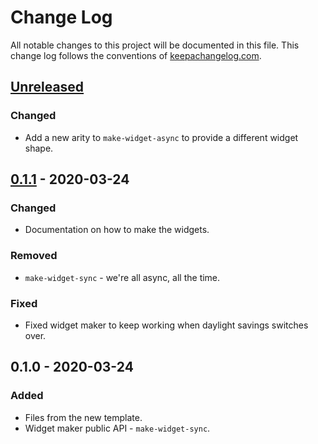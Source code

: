 # Change Log
All notable changes to this project will be documented in this file. This change log follows the conventions of [keepachangelog.com](http://keepachangelog.com/).

## [Unreleased]
### Changed
- Add a new arity to `make-widget-async` to provide a different widget shape.

## [0.1.1] - 2020-03-24
### Changed
- Documentation on how to make the widgets.

### Removed
- `make-widget-sync` - we're all async, all the time.

### Fixed
- Fixed widget maker to keep working when daylight savings switches over.

## 0.1.0 - 2020-03-24
### Added
- Files from the new template.
- Widget maker public API - `make-widget-sync`.

[Unreleased]: https://github.com/your-name/raytracer/compare/0.1.1...HEAD
[0.1.1]: https://github.com/your-name/raytracer/compare/0.1.0...0.1.1
